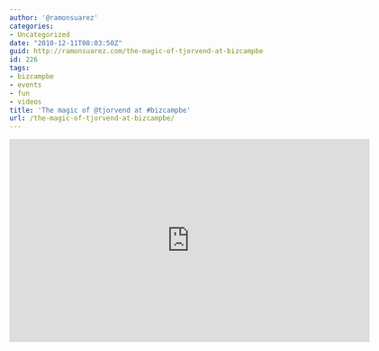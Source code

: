 ```yaml
---
author: '@ramonsuarez'
categories:
- Uncategorized
date: "2010-12-11T08:03:50Z"
guid: http://ramonsuarez.com/the-magic-of-tjorvend-at-bizcampbe
id: 226
tags:
- bizcampbe
- events
- fun
- videos
title: 'The magic of @tjorvend at #bizcampbe'
url: /the-magic-of-tjorvend-at-bizcampbe/
---
```


<span class="embed-youtube" style="text-align:center; display: block;"><iframe allowfullscreen="true" class="youtube-player" height="360" sandbox="allow-scripts allow-same-origin allow-popups allow-presentation" src="https://www.youtube.com/embed/I8oZOUIxL0Q?version=3&rel=1&showsearch=0&showinfo=1&iv_load_policy=1&fs=1&hl=en-US&autohide=2&wmode=transparent" style="border:0;" width="640"></iframe></span>